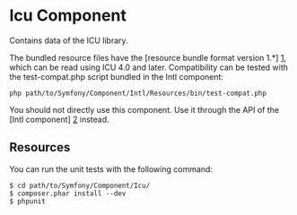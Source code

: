 Icu Component
=============

Contains data of the ICU library.

The bundled resource files have the [resource bundle format version 1.*] [1],
which can be read using ICU 4.0 and later. Compatibility can be tested with the
test-compat.php script bundled in the Intl component:

    php path/to/Symfony/Component/Intl/Resources/bin/test-compat.php

You should not directly use this component. Use it through the API of the
[Intl component] [2] instead.

Resources
---------

You can run the unit tests with the following command:

    $ cd path/to/Symfony/Component/Icu/
    $ composer.phar install --dev
    $ phpunit

[1]: http://site.icu-project.org/design/data/res2
[2]: https://github.com/symfony/Intl
